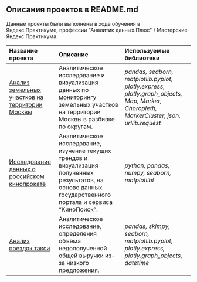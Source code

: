 ## Описания проектов в README.md

Данные проекты были выполнены в ходе обучения в Яндекс.Практикуме, профессии "Аналитик данных.Плюс" / Мастерские Яндекс.Практикума.

| Название проекта | Описание | Используемые библиотеки | 
| :---------------------- | :---------------------- | :---------------------- |
| [Анализ земельных участков на территории Москвы](Moscow_department) | Аналитическое исследование и визуализация данных по мониторингу земельных участков на территории Москвы в разбивке по округам.|*pandas, seaborn, matplotlib.pyplot, plotly.express, plotly.graph_objects, Map, Marker, Choropleth, MarkerCluster, json, urllib.request* |
| [Исследование данных о российском кинопрокате](film_distribution) | Аналитическое исследование, изучение текущих трендов и визуализация полученных результатов, на основе данных государственного портала и сервиса “КиноПоиск”.| *python, pandas, numpy, seaborn, matplotlibt* |
| [Анализ поездок такси](taxi) | Аналитическое исследование, определения объёма недополученной общей выручки из-за низкого предложения.| *pandas, skimpy, seaborn, matplotlib.pyplot, plotly.express, plotly.graph_objects, datetime* |
